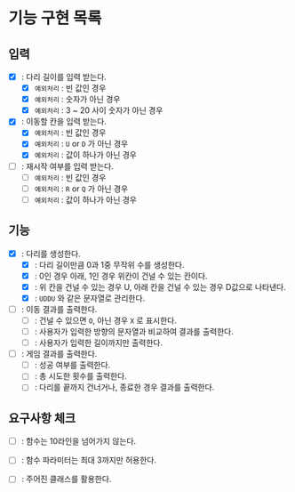 # 기능 구현 목록
## 입력
- [X] : 다리 길이를 입력 받는다.
  - [X] `예외처리` : 빈 값인 경우
  - [X] `예외처리` : 숫자가 아닌 경우
  - [X] `예외처리` : 3 ~ 20 사이 숫자가 아닌 경우

- [X] : 이동할 칸을 입력 받는다.
  - [X] `예외처리` : 빈 값인 경우
  - [X] `예외처리` : `U` or `D` 가 아닌 경우
  - [X] `예외처리` : 값이 하나가 아닌 경우

- [ ] : 재시작 여부를 입력 받는다.
  - [ ] `예외처리` : 빈 값인 경우
  - [ ] `예외처리` : `R` or `Q` 가 아닌 경우
  - [ ] `예외처리` : 값이 하나가 아닌 경우

## 기능
- [X] : 다리를 생성한다.
  - [X] : 다리 길이만큼 0과 1중 무작위 수를 생성한다.
  - [X] : 0인 경우 아래, 1인 경우 위칸이 건널 수 있는 칸이다.
  - [X] : 위 칸을 건널 수 있는 경우 U, 아래 칸을 건널 수 있는 경우 D값으로 나타낸다.
  - [X] : `UDDU` 와 같은 문자열로 관리한다.
  
- [ ] : 이동 결과를 출력한다.
  - [ ] : 건널 수 있으면 `O`, 아닌 경우 `X` 로 표시한다.
  - [ ] : 사용자가 입력한 방향의 문자열과 비교하여 결과를 출력한다.
  - [ ] : 사용자가 입력한 길이까지만 출력한다.

- [ ] : 게임 결과를 출력한다.
  - [ ] : 성공 여부를 출력한다.
  - [ ] : 총 시도한 횟수를 출력한다.
  - [ ] : 다리를 끝까지 건너거나, 종료한 경우 결과를 출력한다.

## 요구사항 체크
- [ ] : 함수는 10라인을 넘어가지 않는다.
- [ ] : 함수 파라미터는 최대 3까지만 허용한다.
- [ ] : 주어진 클래스를 활용한다.



  